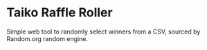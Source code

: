 # Taiko Raffle Roller

Simple web tool to randomly select winners from a CSV, sourced by Random.org random engine.